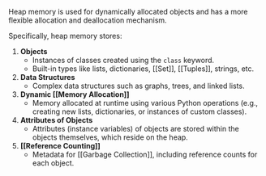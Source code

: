 Heap memory is used for dynamically allocated objects and has a more flexible allocation and deallocation mechanism. 

Specifically, heap memory stores:
1. **Objects**
    - Instances of classes created using the `class` keyword.
    - Built-in types like lists, dictionaries, [[Set]], [[Tuples]], strings, etc.
2. **Data Structures**
    - Complex data structures such as graphs, trees, and linked lists.
3. **Dynamic [[Memory Allocation]]**
    - Memory allocated at runtime using various Python operations (e.g., creating new lists, dictionaries, or instances of custom classes).
4. **Attributes of Objects**
    - Attributes (instance variables) of objects are stored within the objects themselves, which reside on the heap.
5. **[[Reference Counting]]**
    - Metadata for [[Garbage Collection]], including reference counts for each object.